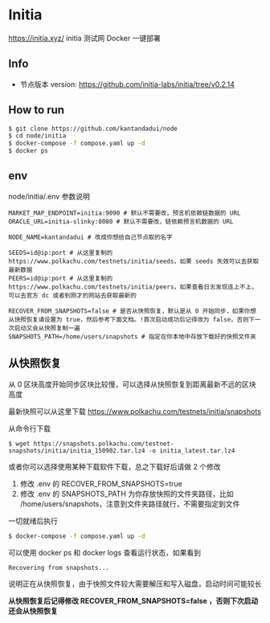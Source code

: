 # Initia

https://initia.xyz/ initia 测试网 Docker 一键部署

## Info

- 节点版本 version: https://github.com/initia-labs/initia/tree/v0.2.14

## How to run

```sh
$ git clone https://github.com/kantandadui/node
$ cd node/initia
$ docker-compose -f compose.yaml up -d
$ docker ps

```

## env

node/initia/.env 参数说明

```env
MARKET_MAP_ENDPOINT=initia:9090 # 默认不需要改，预言机依赖链数据的 URL
ORACLE_URL=initia-slinky:8080 # 默认不需要改，链依赖预言机数据的 URL

NODE_NAME=kantandadui # 改成你想给自己节点取的名字

SEEDS=id@ip:port # 从这里复制的 https://www.polkachu.com/testnets/initia/seeds，如果 seeds 失效可以去获取最新数据
PEERS=id@ip:port # 从这里复制的 https://www.polkachu.com/testnets/initia/peers，如果查看日志发现连上不上，可以去官方 dc 或者到刚才的网站去获取最新的

RECOVER_FROM_SNAPSHOTS=false # 是否从快照恢复，默认是从 0 开始同步，如果你想从快照恢复请设置为 true，然后参考下面文档。!首次启动成功后记得改为 false，否则下一次启动又会从快照复制一遍
SNAPSHOTS_PATH=/home/users/snapshots # 指定在你本地中存放下载好的快照文件夹
```

## 从快照恢复

从 0 区块高度开始同步区块比较慢，可以选择从快照恢复到距离最新不远的区块高度

最新快照可以从这里下载 https://www.polkachu.com/testnets/initia/snapshots

从命令行下载

```
$ wget https://snapshots.polkachu.com/testnet-snapshots/initia/initia_150902.tar.lz4 -o initia_latest.tar.lz4
```

或者你可以选择使用某种下载软件下载，总之下载好后请做 2 个修改

1. 修改 .env 的 RECOVER_FROM_SNAPSHOTS=true
2. 修改 .env 的 SNAPSHOTS_PATH 为你存放快照的文件夹路径，比如 /home/users/snapshots，注意到文件夹路径就行，不需要指定到文件

一切就绪后执行

```sh
$ docker-compose -f compose.yaml up -d
```

可以使用 docker ps 和 docker logs 查看运行状态，如果看到

```
Recovering from snapshots...
```

说明正在从快照恢复，由于快照文件较大需要解压和写入磁盘，启动时间可能较长

**从快照恢复后记得修改 RECOVER_FROM_SNAPSHOTS=false ，否则下次启动还会从快照恢复**
